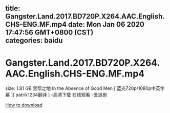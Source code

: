 
title: Gangster.Land.2017.BD720P.X264.AAC.English.CHS-ENG.MF.mp4
date: Mon Jan 06 2020 17:47:56 GMT+0800 (CST)    
categories: baidu
---

# Gangster.Land.2017.BD720P.X264.AAC.English.CHS-ENG.MF.mp4
size: 1.81 GB
 黑帮之地 In the Absence of Good Men [ 蓝光720p/1080p中英字幕 ][ patrik1234翻译 ] -高清下载 在线观看 -爱追剧
 

[How to download](https://bpcam.bemobtrk.com/go/2ceec3aa-1ca2-46d6-b9ff-aaa5c184517c?jno=330)